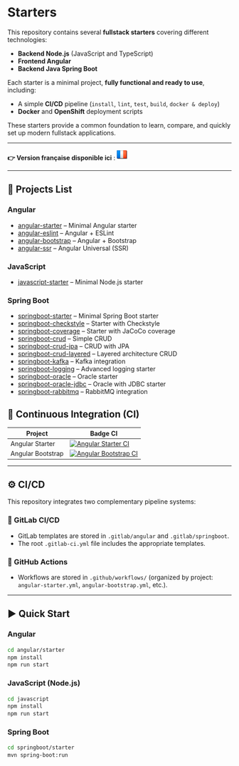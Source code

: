 # Starters

This repository contains several **fullstack starters** covering different technologies:  
- **Backend Node.js** (JavaScript and TypeScript)  
- **Frontend Angular**  
- **Backend Java Spring Boot**  

Each starter is a minimal project, **fully functional and ready to use**, including:  
- A simple **CI/CD** pipeline (`install`, `lint`, `test`, `build`, `docker & deploy`)  
- **Docker** and **OpenShift** deployment scripts  

These starters provide a common foundation to learn, compare, and quickly set up modern fullstack applications.

---

**👉 Version française disponible ici** : [![Français](./ui/version-fr.png)](./README-fr.md)

---

## 🔗 Projects List

### Angular
- [angular-starter](angular/angular-starter/README.md) – Minimal Angular starter  
- [angular-eslint](angular/angular-eslint/README.md) – Angular + ESLint  
- [angular-bootstrap](angular/angular-bootstrap/README.md) – Angular + Bootstrap  
- [angular-ssr](angular/angular-ssr/README.md) – Angular Universal (SSR)  

### JavaScript
- [javascript-starter](javascript/javascript-starter/README.md) – Minimal Node.js starter  

### Spring Boot
- [springboot-starter](springboot/springboot-starter/README.md) – Minimal Spring Boot starter  
- [springboot-checkstyle](springboot/springboot-checkstyle/README.md) – Starter with Checkstyle  
- [springboot-coverage](springboot/springboot-coverage/README.md) – Starter with JaCoCo coverage  
- [springboot-crud](springboot/springboot-crud/README.md) – Simple CRUD  
- [springboot-crud-jpa](springboot/springboot-crud-jpa/README.md) – CRUD with JPA  
- [springboot-crud-layered](springboot/springboot-crud-layered/README.md) – Layered architecture CRUD  
- [springboot-kafka](springboot/springboot-kafka/README.md) – Kafka integration  
- [springboot-logging](springboot/springboot-logging/README.md) – Advanced logging starter  
- [springboot-oracle](springboot/springboot-oracle/README.md) – Oracle starter  
- [springboot-oracle-jdbc](springboot/springboot-oracle-jdbc/README.md) – Oracle with JDBC starter  
- [springboot-rabbitmq](springboot/springboot-rabbitmq/README.md) – RabbitMQ integration  

## 🔧 Continuous Integration (CI)

| Project           | Badge CI |
|-------------------|----------|
| Angular Starter   | [![Angular Starter CI](https://github.com/ganatan/starters/actions/workflows/angular-starter.yml/badge.svg?branch=master)](https://github.com/ganatan/starters/actions/workflows/angular-starter.yml) |
| Angular Bootstrap | [![Angular Bootstrap CI](https://github.com/ganatan/starters/actions/workflows/angular-bootstrap.yml/badge.svg?branch=master)](https://github.com/ganatan/starters/actions/workflows/angular-bootstrap.yml) |

---

## ⚙️ CI/CD

This repository integrates two complementary pipeline systems:

### 🔹 GitLab CI/CD
- GitLab templates are stored in `.gitlab/angular` and `.gitlab/springboot`.  
- The root `.gitlab-ci.yml` file includes the appropriate templates.  

### 🔹 GitHub Actions
- Workflows are stored in `.github/workflows/` (organized by project: `angular-starter.yml`, `angular-bootstrap.yml`, etc.).  

---

## ▶️ Quick Start

### Angular

```bash
cd angular/starter
npm install
npm run start
```

### JavaScript (Node.js)

```bash
cd javascript
npm install
npm run start
```

### Spring Boot

```bash
cd springboot/starter
mvn spring-boot:run
```
